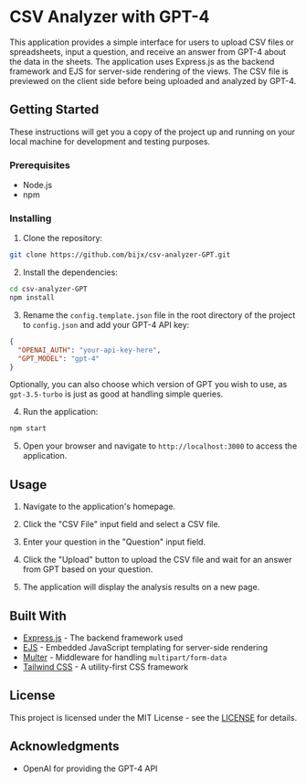 # CSV Analyzer with GPT-4

This application provides a simple interface for users to upload CSV files or spreadsheets, input a question, and receive an answer from GPT-4 about the data in the sheets. The application uses Express.js as the backend framework and EJS for server-side rendering of the views. The CSV file is previewed on the client side before being uploaded and analyzed by GPT-4.

## Getting Started

These instructions will get you a copy of the project up and running on your local machine for development and testing purposes.

### Prerequisites

- Node.js
- npm

### Installing

1. Clone the repository:

```bash
git clone https://github.com/bijx/csv-analyzer-GPT.git
```

2. Install the dependencies:

```bash
cd csv-analyzer-GPT
npm install
```

3. Rename the `config.template.json` file in the root directory of the project to `config.json` and add your GPT-4 API key:

```json
{
  "OPENAI_AUTH": "your-api-key-here",
  "GPT_MODEL": "gpt-4"
}
```

Optionally, you can also choose which version of GPT you wish to use, as `gpt-3.5-turbo` is just as good at handling simple queries.

4. Run the application:

```bash
npm start
```

5. Open your browser and navigate to `http://localhost:3000` to access the application.

## Usage

1. Navigate to the application's homepage.

2. Click the "CSV File" input field and select a CSV file.

3. Enter your question in the "Question" input field.

4. Click the "Upload" button to upload the CSV file and wait for an answer from GPT based on your question.

5. The application will display the analysis results on a new page.

## Built With

- [Express.js](https://expressjs.com/) - The backend framework used
- [EJS](https://ejs.co/) - Embedded JavaScript templating for server-side rendering
- [Multer](https://github.com/expressjs/multer) - Middleware for handling `multipart/form-data`
- [Tailwind CSS](https://tailwindcss.com/) - A utility-first CSS framework

## License

This project is licensed under the MIT License - see the [LICENSE](https://opensource.org/license/mit/) for details.

## Acknowledgments

- OpenAI for providing the GPT-4 API
